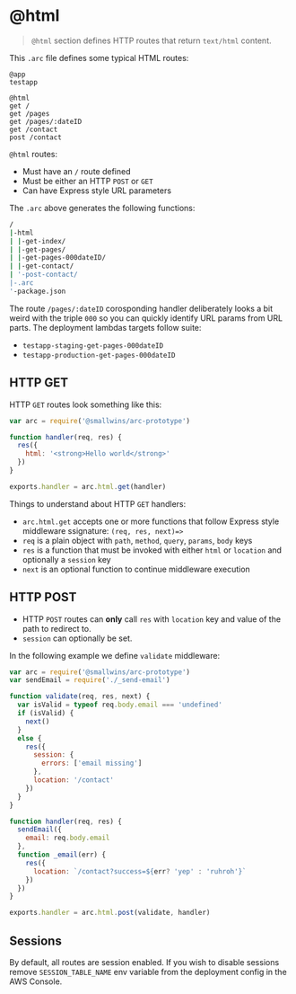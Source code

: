 # @html

> `@html` section defines HTTP routes that return `text/html` content.

This `.arc` file defines some typical HTML routes:

```arc
@app
testapp

@html
get /
get /pages
get /pages/:dateID
get /contact
post /contact
```

`@html` routes:

- Must have an `/` route defined
- Must be either an HTTP `POST` or `GET`
- Can have Express style URL parameters

The `.arc` above generates the following functions:

```bash
/
|-html
| |-get-index/
| |-get-pages/
| |-get-pages-000dateID/
| |-get-contact/
| '-post-contact/
|-.arc
'-package.json
```

The route `/pages/:dateID` corosponding handler deliberately looks a bit weird with the triple `000` so you can quickly identify URL params from URL parts. The deployment lambdas targets follow suite:

- `testapp-staging-get-pages-000dateID`
- `testapp-production-get-pages-000dateID`

## HTTP GET

HTTP `GET` routes look something like this:

```javascript
var arc = require('@smallwins/arc-prototype')

function handler(req, res) {
  res({
    html: '<strong>Hello world</strong>'
  })
}

exports.handler = arc.html.get(handler)
```

Things to understand about HTTP `GET` handlers:

- `arc.html.get` accepts one or more functions that follow Express style middleware ssignature: `(req, res, next)=>`
- `req` is a plain object with `path`, `method`, `query`, `params`, `body` keys
- `res` is a function that must be invoked with either `html` or `location` and optionally a `session` key
- `next` is an optional function to continue middleware execution

## HTTP POST

- HTTP `POST` routes can **only** call `res` with `location` key and value of the path to redirect to. 
- `session` can optionally be set.

In the following example we define `validate` middleware:

```javascript
var arc = require('@smallwins/arc-prototype')
var sendEmail = require('./_send-email')

function validate(req, res, next) {
  var isValid = typeof req.body.email === 'undefined'
  if (isValid) {
    next()
  }
  else {
    res({
      session: {
        errors: ['email missing']
      },
      location: '/contact'
    })
  }
}

function handler(req, res) {
  sendEmail({
    email: req.body.email
  }, 
  function _email(err) {
    res({
      location: `/contact?success=${err? 'yep' : 'ruhroh'}`
    })
  })
}

exports.handler = arc.html.post(validate, handler)
```

## Sessions

By default, all routes are session enabled. If you wish to disable sessions remove `SESSION_TABLE_NAME` env variable from the deployment config in the AWS Console.
